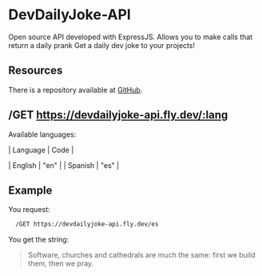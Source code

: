 # DevDailyJoke-API

Open source API developed with ExpressJS. Allows you to make calls that return a daily prank
Get a daily dev joke to your projects!

## Resources

There is a repository available at  [GitHub](https://github.com/GwerhDev/DevDailyJoke-API).

## /GET https://devdailyjoke-api.fly.dev/:lang

Available languages:

|   Language    | Code |

| English       | "en" |
| Spanish       | "es" |

## Example

You request:
```bash
  /GET https://devdailyjoke-api.fly.dev/es
```

You get the string:
> Software, churches and cathedrals are much the same: first we build them, then we pray.

